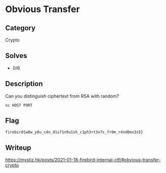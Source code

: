 Obvious Transfer
===

## Category

Crypto

## Solves

* 0/6

## Description

Can you distinguish ciphertext from RSA with random?

`nc HOST PORT`

## Flag

`firebird{w0w_y0u_c4n_d1s71n9u1sh_c1ph3rt3x7s_fr0m_r4nd0mn3s5}`

## Writeup

https://mystiz.hk/posts/2021-01-18-firebird-internal-ctf/#obvious-transfer-crypto
